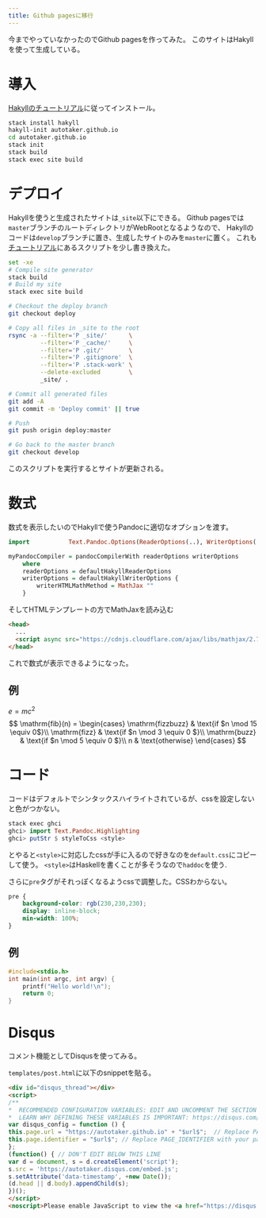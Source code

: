 ```yaml
---
title: Github pagesに移行
---
```


今までやっていなかったのでGithub pagesを作ってみた。
このサイトはHakyllを使って生成している。

# 導入
[Hakyllのチュートリアル](https://jaspervdj.be/hakyll/tutorials/01-installation.html)に従ってインストール。
```bash
stack install hakyll
hakyll-init autotaker.github.io
cd autotaker.github.io
stack init
stack build
stack exec site build
```

# デプロイ
Hakyllを使うと生成されたサイトは`_site`以下にできる。
Github pagesでは`master`ブランチのルートディレクトリがWebRootとなるようなので、
Hakyllのコードは`develop`ブランチに置き、生成したサイトのみを`master`に置く。
これも[チュートリアル](https://jaspervdj.be/hakyll/tutorials/github-pages-tutorial.html)にあるスクリプトを少し書き換えた。
```bash:deploy.sh
set -xe
# Compile site generator
stack build
# Build my site
stack exec site build

# Checkout the deploy branch
git checkout deploy

# Copy all files in _site to the root
rsync -a --filter='P _site/'      \
         --filter='P _cache/'     \
         --filter='P .git/'       \
         --filter='P .gitignore'  \
         --filter='P .stack-work' \
         --delete-excluded        \
         _site/ .

# Commit all generated files
git add -A
git commit -m 'Deploy commit' || true

# Push
git push origin deploy:master

# Go back to the master branch
git checkout develop
```

このスクリプトを実行するとサイトが更新される。

# 数式
数式を表示したいのでHakyllで使うPandocに適切なオプションを渡す。
```haskell
import           Text.Pandoc.Options(ReaderOptions(..), WriterOptions(..), HTMLMathMethod(..))

myPandocCompiler = pandocCompilerWith readerOptions writerOptions 
    where
    readerOptions = defaultHakyllReaderOptions
    writerOptions = defaultHakyllWriterOptions {
        writerHTMLMathMethod = MathJax ""
    }
```
そしてHTMLテンプレートの方でMathJaxを読み込む
```html
<head>
  ...
  <script async src="https://cdnjs.cloudflare.com/ajax/libs/mathjax/2.7.2/MathJax.js?config=TeX-MML-AM_CHTML"></script>
</head>
```
これで数式が表示できるようになった。 

## 例
$e = m c^2$
$$
    \mathrm{fib}(n) = 
        \begin{cases} 
            \mathrm{fizzbuzz} & \text{if $n \mod 15 \equiv 0$}\\
            \mathrm{fizz} & \text{if $n \mod 3 \equiv 0 $}\\
            \mathrm{buzz} & \text{if $n \mod 5 \equiv 0 $}\\
            n & \text{otherwise}
         \end{cases}
$$

# コード
コードはデフォルトでシンタックスハイライトされているが、cssを設定しないと色がつかない。
```haskell
stack exec ghci
ghci> import Text.Pandoc.Highlighting
ghci> putStr $ styleToCss <style> 
```
とやると`<style>`に対応したcssが手に入るので好きなのを`default.css`にコピーして使う。
`<style>`はHaskellを書くことが多そうなので`haddoc`を使う.

さらに`pre`タグがそれっぽくなるようcssで調整した。CSSわからない。
```css
pre {
    background-color: rgb(230,230,230);
    display: inline-block;
    min-width: 100%;
}
```


## 例

```c
#include<stdio.h>
int main(int argc, int argv) {
    printf("Hello world!\n");
    return 0;
}
```

# Disqus
コメント機能としてDisqusを使ってみる。

`templates/post.html`に以下のsnippetを貼る。
```html
<div id="disqus_thread"></div>
<script>
/**
*  RECOMMENDED CONFIGURATION VARIABLES: EDIT AND UNCOMMENT THE SECTION BELOW TO INSERT DYNAMIC VALUES FROM YOUR PLATFORM OR CMS.
*  LEARN WHY DEFINING THESE VARIABLES IS IMPORTANT: https://disqus.com/admin/universalcode/#configuration-variables*/
var disqus_config = function () {
this.page.url = "https://autotaker.github.io" + "$url$";  // Replace PAGE_URL with your page's canonical URL variable
this.page.identifier = "$url$"; // Replace PAGE_IDENTIFIER with your page's unique identifier variable
};
(function() { // DON'T EDIT BELOW THIS LINE
var d = document, s = d.createElement('script');
s.src = 'https://autotaker.disqus.com/embed.js';
s.setAttribute('data-timestamp', +new Date());
(d.head || d.body).appendChild(s);
})();
</script>
<noscript>Please enable JavaScript to view the <a href="https://disqus.com/?ref_noscript">comments powered by Disqus.</a></noscript>
```
